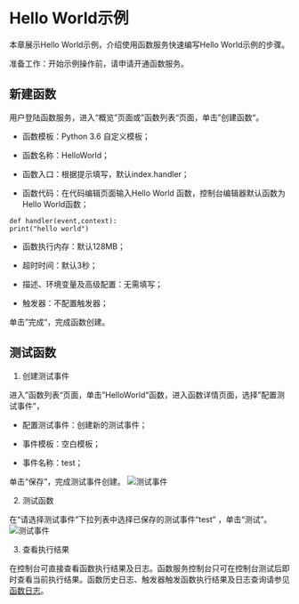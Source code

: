 

# Hello World示例
本章展示Hello World示例，介绍使用函数服务快速编写Hello World示例的步骤。

准备工作：开始示例操作前，请申请开通函数服务。

## 新建函数
用户登陆函数服务，进入“概览”页面或”函数列表“页面，单击”创建函数“。

  * 函数模板：Python 3.6 自定义模板；
  
  * 函数名称：HelloWorld；
  
  * 函数入口：根据提示填写，默认index.handler；
  
  * 函数代码：在代码编辑页面输入Hello World 函数，控制台编辑器默认函数为Hello World函数；
  
 
  ```
def handler(event,context):
  print("hello world")
```
     
  * 函数执行内存：默认128MB；
  
  * 超时时间：默认3秒；
  
  * 描述、环境变量及高级配置：无需填写；
  
  * 触发器：不配置触发器；
  
  单击”完成“，完成函数创建。

## 测试函数 
1. 创建测试事件

进入”函数列表“页面，单击”HelloWorld“函数，进入函数详情页面，选择”配置测试事件”，

* 配置测试事件：创建新的测试事件；

* 事件模板：空白模板；

* 事件名称：test；

单击“保存”，完成测试事件创建。 
![测试事件](https://github.com/jdcloudcom/cn/blob/functionservice/image/Elastic-Compute/functionservice/hello%20world%20test.PNG)

2. 测试函数

在“请选择测试事件”下拉列表中选择已保存的测试事件“test” ，单击“测试”。
![测试事件](https://github.com/jdcloudcom/cn/blob/functionservice/image/Elastic-Compute/functionservice/testwork.png)

3. 查看执行结果

在控制台可直接查看函数执行结果及日志。函数服务控制台只可在控制台测试后即时查看当前执行结果。函数历史日志、触发器触发函数执行结果及日志查询请参见[函数日志](../../Function-Service/Operation-Guide/log.md)。


